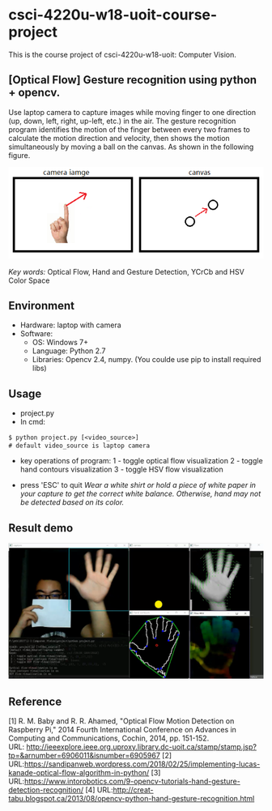 # csci-4220u-w18-uoit-course-project
This is the course project of csci-4220u-w18-uoit: Computer Vision.

## [Optical Flow] Gesture recognition using python + opencv.  
Use laptop camera to capture images while moving finger to one direction (up, down, left, right, up-left, etc.) in the air. The gesture recognition program identifies the motion of the finger between every two frames to calculate the motion direction and velocity, then shows the motion simultaneously by moving a ball on the canvas. As shown in the following figure.  

![image](https://github.com/TaylorGy/csci-4220u-w18-uoit-course-project/blob/master/schematic_diagram.png)  

*Key words:* Optical Flow, Hand and Gesture Detection, YCrCb and HSV Color Space

## Environment  
- Hardware: laptop with camera  
- Software:  
  - OS: Windows 7+  
  - Language: Python 2.7  
  - Libraries: Opencv 2.4, numpy. (You coulde use pip to install required libs)

## Usage
- project.py
- In cmd:
```
$ python project.py [<video_source>]
# default video_source is laptop camera
```
  - key operations of program:
    1 - toggle optical flow visualization
    2 - toggle hand contours visualization
    3 - toggle HSV flow visualization

  - press 'ESC' to quit
_Wear a white shirt or hold a piece of white paper in your capture to get the correct white balance. Otherwise, hand may not be detected based on its color._

## Result demo

![image](https://github.com/TaylorGy/csci-4220u-w18-uoit-course-project/blob/master/demo.png)  

## Reference
[1] R. M. Baby and R. R. Ahamed, "Optical Flow Motion Detection on Raspberry Pi," 2014 Fourth International Conference on Advances in Computing and Communications, Cochin, 2014, pp. 151-152.  
URL: http://ieeexplore.ieee.org.uproxy.library.dc-uoit.ca/stamp/stamp.jsp?tp=&arnumber=6906011&isnumber=6905967
[2] URL:https://sandipanweb.wordpress.com/2018/02/25/implementing-lucas-kanade-optical-flow-algorithm-in-python/
[3] URL:https://www.intorobotics.com/9-opencv-tutorials-hand-gesture-detection-recognition/
[4] URL:http://creat-tabu.blogspot.ca/2013/08/opencv-python-hand-gesture-recognition.html
